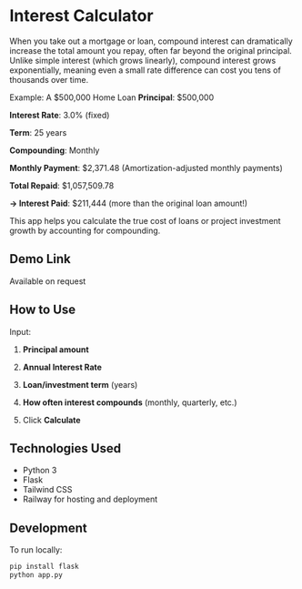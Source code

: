 # Interest Calculator

When you take out a mortgage or loan, compound interest can dramatically increase the total amount you repay, often far beyond the original principal. Unlike simple interest (which grows linearly), compound interest grows exponentially, meaning even a small rate difference can cost you tens of thousands over time.

Example: A $500,000 Home Loan
**Principal**: $500,000

**Interest Rate**: 3.0% (fixed)

**Term**: 25 years

**Compounding**: Monthly

**Monthly Payment**: $2,371.48 (Amortization-adjusted monthly payments)

**Total Repaid**: $1,057,509.78

**→ Interest Paid**: $211,444 (more than the original loan amount!)

This app helps you calculate the true cost of loans or project investment growth by accounting for compounding.

## Demo Link

Available on request

## How to Use
Input:

1. **Principal amount** 

2. **Annual Interest Rate** 

3. **Loan/investment term** (years)

4. **How often interest compounds** (monthly, quarterly, etc.)

5. Click **Calculate**  

## Technologies Used

- Python 3
- Flask
- Tailwind CSS
- Railway for hosting and deployment

## Development

To run locally:

```bash
pip install flask
python app.py

